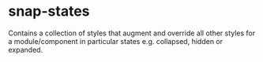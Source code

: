 snap-states
===========

Contains a collection of styles that augment and override all other styles for a module/component in particular states e.g. collapsed, hidden or expanded.
